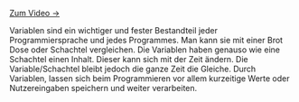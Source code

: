 [Zum Video →](https://www.youtube.com/watch?v=AePOgbwxqiw)

Variablen sind ein wichtiger und fester Bestandteil jeder Programmiersprache und jedes Programmes. Man kann sie mit einer Brot Dose oder Schachtel vergleichen. Die Variablen haben genauso wie eine Schachtel einen Inhalt. Dieser kann sich mit der Zeit ändern. Die Variable/Schachtel bleibt jedoch die ganze Zeit die Gleiche. Durch Variablen, lassen sich beim Programmieren vor allem kurzeitige Werte oder Nutzereingaben speichern und weiter verarbeiten.
